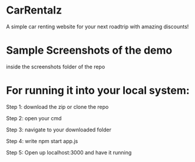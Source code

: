 
# CarRentalz

A simple car renting website for your next roadtrip with amazing discounts!

# Sample Screenshots of the demo

inside the screenshots folder of the repo


# For running it into your local system:
   Step 1: download the zip or clone the repo
   
   Step 2: open your cmd
   
   Step 3: navigate to your downloaded folder
   
   Step 4: write npm start app.js
   
   Step 5: Open up localhost:3000 and have it running
  
